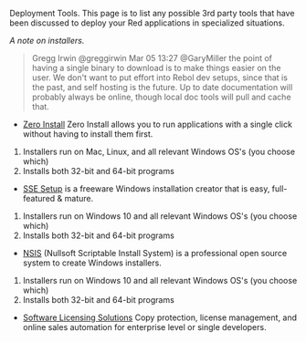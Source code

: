Deployment Tools.
This page is to list any possible 3rd party tools that have been discussed to deploy your Red applications in specialized situations.
  
  
_A note on installers._
  
  

> Gregg Irwin @greggirwin Mar 05 13:27
> @GaryMiller the point of having a single binary to download is to make things easier on the user. We don't want to put effort into Rebol dev setups, since that is the past, and self hosting is the future. Up to date documentation will probably always be online, though local doc tools will pull and cache that.





* [Zero Install](https://0install.de/downloads/) Zero Install allows you to run applications with a single click without having to install them first. 
1. Installers run on Mac, Linux, and all relevant Windows OS's (you choose which)
1. Installs both 32-bit and 64-bit programs



* [SSE Setup](http://www.ssesetup.com/) is a freeware Windows installation creator that is easy, full-featured & mature.

1. Installers run on Windows 10 and all relevant Windows OS's (you choose which)
1. Installs both 32-bit and 64-bit programs


* [NSIS](https://nsis.sourceforge.io/Main_Page) (Nullsoft Scriptable Install System) is a professional open source system to create Windows installers.


1. Installers run on Windows 10 and all relevant Windows OS's (you choose which)
1. Installs both 32-bit and 64-bit programs


* [Software Licensing Solutions](https://www.softwarekey.com/) Copy protection, license management, and online sales automation for enterprise level or single developers.
